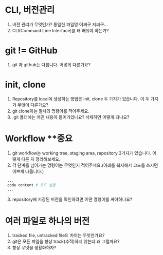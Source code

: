 # CLI, 버전관리

1. 버전 관리가 무엇인가?
   동일한 파일명 어쩌구 저쩌구...
2. CLI(Command Line Interface)를 왜 배워야 하는가?


# git != GitHub
1. git 과 github는 다릅니다. 어떻게 다른가요?


# init, clone
1. Repository를 local에 생성하는 방법은 init, clone 두 가지가 있습니다. 이 두 가지가 무엇이 다른가요?
2. git clone하는 절차와 명령어를 적어주세요.
3. .git 폴더에는 어떤 내용이 들어가있나요? 삭제하면 어떻게 되나요?

# Workflow **중요
1. git workflow는 working tree, staging area, repository 3가지가 있습니다. 어떻게 다른 지 정리해보세요.
2. 각 단계를 넘어가는 명령어는 무엇인지 적어주세요.(아래를 복사해서 코드를 쓰시면 이쁘게 나옵니다.)
```bash
 ...
 code content # 코드 설명
 ...
```
3. repository에 저장된 버전을 확인하려면 어떤 명령어를 써야하나요?

# 여러 파일로 하나의 버전
1. tracked file, untracked file의 차이는 무엇인가요?
2. git은 모든 파일을 항상 track(추적)하지 않는데 왜 그럴까요?
3. 항상 무엇을 생활화하자?